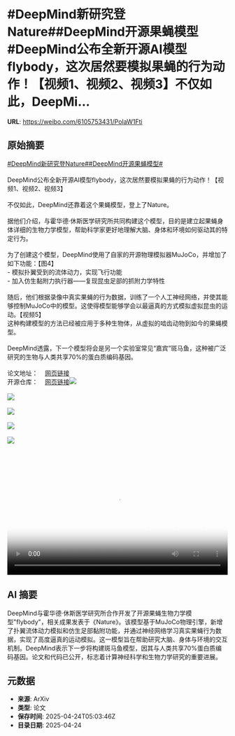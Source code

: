 # #DeepMind新研究登Nature##DeepMind开源果蝇模型#DeepMind公布全新开源AI模型flybody，这次居然要模拟果蝇的行为动作！【视频1、视频2、视频3】不仅如此，DeepMi...

**URL**: https://weibo.com/6105753431/PoIaW1Fti

## 原始摘要

<a href="https://m.weibo.cn/search?containerid=231522type%3D1%26t%3D10%26q%3D%23DeepMind%E6%96%B0%E7%A0%94%E7%A9%B6%E7%99%BBNature%23&amp;extparam=%23DeepMind%E6%96%B0%E7%A0%94%E7%A9%B6%E7%99%BBNature%23" data-hide=""><span class="surl-text">#DeepMind新研究登Nature#</span></a><a href="https://m.weibo.cn/search?containerid=231522type%3D1%26t%3D10%26q%3D%23DeepMind%E5%BC%80%E6%BA%90%E6%9E%9C%E8%9D%87%E6%A8%A1%E5%9E%8B%23&amp;extparam=%23DeepMind%E5%BC%80%E6%BA%90%E6%9E%9C%E8%9D%87%E6%A8%A1%E5%9E%8B%23" data-hide=""><span class="surl-text">#DeepMind开源果蝇模型#</span></a><br><br>DeepMind公布全新开源AI模型flybody，这次居然要模拟果蝇的行为动作！【视频1、视频2、视频3】<br><br>不仅如此，DeepMind还靠着这个果蝇模型，登上了Nature。<br><br>据他们介绍，与霍华德·休斯医学研究所共同构建这个模型，目的是建立起果蝇身体详细的生物力学模型，帮助科学家更好地理解大脑、身体和环境如何驱动其的特定行为。<br><br>为了创建这个模型，DeepMind使用了自家的开源物理模拟器MuJoCo，并增加了如下功能：【图4】<br>- 模拟扑翼受到的流体动力，实现飞行功能<br>- 加入仿生黏附力执行器——复现昆虫足部的抓附力学特性<br><br>随后，他们根据录像中真实果蝇的行为数据，训练了一个人工神经网络，并使其能够控制MuJoCo中的模型。这使得模型能够学会以最逼真的方式模拟虚拟昆虫的运动。【视频5】<br>这种构建模型的方法已经被应用于多种生物体，从虚拟的啮齿动物到如今的果蝇模型。<br><br>DeepMind透露，下一个模型将会是另一个实验室常见“嘉宾”斑马鱼，这种被广泛研究的生物与人类共享70%的蛋白质编码基因。<br><br>论文地址：<a href="https://weibo.cn/sinaurl?u=https%3A%2F%2Fwww.nature.com%2Farticles%2Fs41586-025-09029-4" data-hide=""><span class="url-icon"><img style="width: 1rem;height: 1rem" src="https://h5.sinaimg.cn/upload/2015/09/25/3/timeline_card_small_web_default.png" referrerpolicy="no-referrer"></span><span class="surl-text">网页链接</span></a><br>开源仓库：<a href="https://weibo.cn/sinaurl?u=https%3A%2F%2Fgithub.com%2FTuragaLab%2Fflybody" data-hide=""><span class="url-icon"><img style="width: 1rem;height: 1rem" src="https://h5.sinaimg.cn/upload/2015/09/25/3/timeline_card_small_web_default.png" referrerpolicy="no-referrer"></span><span class="surl-text">网页链接</span></a><img style="" src="https://tvax3.sinaimg.cn/large/006Fd7o3ly1i0ro81qskoj30u00u0wf3.jpg" referrerpolicy="no-referrer"><br><br><img style="" src="https://tvax3.sinaimg.cn/large/006Fd7o3ly1i0ro80fd7zj30u00u0mxt.jpg" referrerpolicy="no-referrer"><br><br><img style="" src="https://tvax1.sinaimg.cn/large/006Fd7o3ly1i0ro81m9tej30u00u0jsb.jpg" referrerpolicy="no-referrer"><br><br><img style="" src="https://tvax4.sinaimg.cn/large/006Fd7o3gy1i0ro5y4c9yg30ho0eqb29.gif" referrerpolicy="no-referrer"><br><br><img style="" src="https://tvax4.sinaimg.cn/large/006Fd7o3ly1i0ro81ybg6j30hs0dcwf0.jpg" referrerpolicy="no-referrer"><br><br><br clear="both"><div style="clear: both"></div><video controls="controls" poster="https://tvax2.sinaimg.cn/orj480/006Fd7o3ly1i0ro81tlpkj30u00u0wf3.jpg" style="width: 100%"><source src="https://f.video.weibocdn.com/o0/CtXBQvv8lx08nIxplLEQ010412004j9X0E010.mp4?label=mp4_720p&amp;template=720x720.24.0&amp;ori=0&amp;ps=1CwnkDw1GXwCQx&amp;Expires=1745474553&amp;ssig=IjtklO5Yj9&amp;KID=unistore,video"><source src="https://f.video.weibocdn.com/o0/wfsq8Dqclx08nIxp2BKM010412002De40E010.mp4?label=mp4_hd&amp;template=540x540.24.0&amp;ori=0&amp;ps=1CwnkDw1GXwCQx&amp;Expires=1745474553&amp;ssig=EmTSqCBwtv&amp;KID=unistore,video"><source src="https://f.video.weibocdn.com/o0/pfRx2PKZlx08nIxoMsTu010412001wBy0E010.mp4?label=mp4_ld&amp;template=360x360.24.0&amp;ori=0&amp;ps=1CwnkDw1GXwCQx&amp;Expires=1745474553&amp;ssig=Uo%2F%2BIMcLW9&amp;KID=unistore,video"><p>视频无法显示，请前往<a href="https://video.weibo.com/show?fid=1034%3A5158896168271933" target="_blank" rel="noopener noreferrer">微博视频</a>观看。</p></video>

## AI 摘要

DeepMind与霍华德·休斯医学研究所合作开发了开源果蝇生物力学模型"flybody"，相关成果发表于《Nature》。该模型基于MuJoCo物理引擎，新增了扑翼流体动力模拟和仿生足部黏附功能，并通过神经网络学习真实果蝇行为数据，实现了高度逼真的运动模拟。这一模型旨在帮助研究大脑、身体与环境的交互机制。DeepMind表示下一步将构建斑马鱼模型，因其与人类共享70%蛋白质编码基因。论文和代码已公开，标志着计算神经科学和生物力学研究的重要进展。

## 元数据

- **来源**: ArXiv
- **类型**: 论文
- **保存时间**: 2025-04-24T05:03:46Z
- **目录日期**: 2025-04-24
